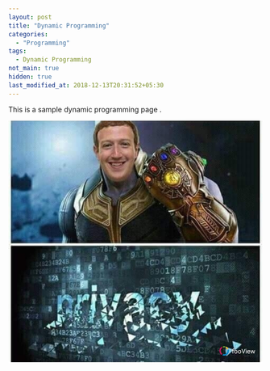 ```yaml
---
layout: post
title: "Dynamic Programming"
categories:
  - "Programming"
tags:
  - Dynamic Programming
not_main: true
hidden: true
last_modified_at: 2018-12-13T20:31:52+05:30
---
```



This is a sample dynamic programming page .


![memes](https://github.com/singhcse/myblog/blob/gh-pages/assets/memes/123.jpg)
